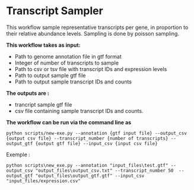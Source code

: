 # Transcript Sampler

This workflow sample representative transcripts per gene, in proportion to their relative abundance levels. Sampling is done by poisson sampling. 

**This workflow takes as input:**
 - Path to genome annotation file in gtf format
 - Integer of number of transcripts to sample
 - Path to csv or tsv file with transcript IDs and expression levels
 - Path to output sample gtf file 
 - Path to output sample transcript IDs and counts
 
 **The outputs are :**
 - trancript sample gtf file
 - csv file containing sample transcript IDs and counts.
 
 **The workflow can be run via the command line as**
 
 `python scripts/new-exe.py --annotation {gtf input file} --output_csv {output csv file} --transcript_number {number of transcripts} --output_gtf {output gtf file} --input_csv {input csv file}`

 Exemple : 

 `python scripts\new_exe.py --annotation "input_files\test.gtf" --output_csv "output_files\output_csv.txt" --transcript_number 50  --output_gtf "output_files\output_gtf.gtf" --input_csv "input_files/expression.csv"`


